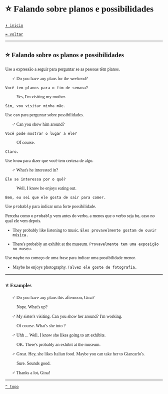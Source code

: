 <font face="Calibri">

# ⭐ Falando sobre planos e possibilidades

[`⬆️ inicio`](../EF%20Route.md)

[`⬅️ voltar`](../Iniciante%203.md)

---

## ⭐ Falando sobre os planos e possibilidades

Use a expressão a seguir para perguntar se as pessoas têm planos.

🧔🏻‍♂️ Do you have any plans for the weekend?

`Você tem planos para o fim de semana?`

👩🏻‍🦰 Yes, I'm visiting my mother.

`Sim, vou visitar minha mãe.`

Use `can` para perguntar sobre possibilidades.

🧔🏻‍♂️ Can you show him around?

`Você pode mostrar o lugar a ele?`

👩🏻‍🦰 Of course.

`Claro.`

Use `know` para dizer que você tem certeza de algo.

🧔🏻‍♂️ What's he interested in?

`Ele se interessa por o quê?`

👩🏻‍🦰 Well, I know he enjoys eating out.

`Bem, eu sei que ele gosta de sair para comer.`

Use `probably` para indicar uma forte possibilidade.

Perceba como o `probably` vem antes do verbo, a menos que o verbo seja `be`, caso no qual ele vem depois.

+ They probably like listening to music.
    `Eles provavelmente gostam de ouvir música.`

+ There's probably an exhibit at the museum.
    `Provavelmente tem uma exposição no museu.`

Use `maybe` no começo de uma frase para indicar uma possibilidade menor.

+ Maybe he enjoys photography.
    `Talvez ele goste de fotografia.`

---

### ⭐ Examples

🧔🏻‍♂️ Do you have any plans this afternoon, Gina?

👩🏻‍🦰 Nope. What's up?

🧔🏻‍♂️ My sister's visiting. Can you show her around? I'm working.

👩🏻‍🦰 Of course. What's she into ?

🧔🏻‍♂️ Uhh ... Well, I know she likes going to art exhibits.

👩🏻‍🦰 OK. There's probably an exhibit at the museum.

🧔🏻‍♂️ Great. Hey, she likes Italian food. Maybe you can take her to Giancarlo's.

👩🏻‍🦰 Sure. Sounds good.

🧔🏻‍♂️ Thanks a lot, Gina!

---

[`^ topo`](#-falando-sobre-planos-e-possibilidades)
</font>
